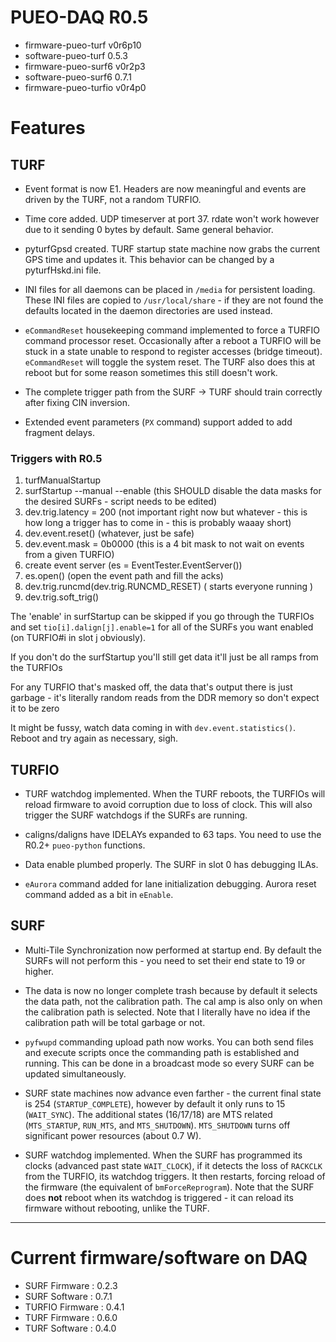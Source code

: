 # PUEO-DAQ R0.5

* firmware-pueo-turf v0r6p10
* software-pueo-turf 0.5.3
* firmware-pueo-surf6 v0r2p3
* software-pueo-surf6 0.7.1
* firmware-pueo-turfio v0r4p0

# Features

## TURF

* Event format is now E1. Headers are now meaningful and events are driven
  by the TURF, not a random TURFIO.

* Time core added. UDP timeserver at port 37. rdate won't work however due
  to it sending 0 bytes by default. Same general behavior.

* pyturfGpsd created. TURF startup state machine now grabs the current GPS
  time and updates it. This behavior can be changed by a pyturfHskd.ini
  file.

* INI files for all daemons can be placed in ``/media`` for persistent loading.
  These INI files are copied to ``/usr/local/share`` - if they are not found
  the defaults located in the daemon directories are used instead.

* ``eCommandReset`` housekeeping command implemented to force a TURFIO
  command processor reset. Occasionally after a reboot a TURFIO will
  be stuck in a state unable to respond to register accesses
  (bridge timeout). ``eCommandReset`` will toggle the system reset.
  The TURF also does this at reboot but for some reason sometimes this
  still doesn't work.

* The complete trigger path from the SURF -> TURF should train correctly
  after fixing CIN inversion.

* Extended event parameters (``PX`` command) support added to add
  fragment delays.

### Triggers with R0.5

1. turfManualStartup
2. surfStartup --manual --enable (this SHOULD disable the data masks for the desired SURFs - script needs to be edited)
3. dev.trig.latency = 200 (not important right now but whatever - this is how long a trigger has to come in - this is probably waaay short)
4. dev.event.reset() (whatever, just be safe)
5. dev.event.mask = 0b0000 (this is a 4 bit mask to not wait on events from a given TURFIO)
6. create event server (es = EventTester.EventServer())
7. es.open() (open the event path and fill the acks)
8. dev.trig.runcmd(dev.trig.RUNCMD_RESET)  ( starts everyone running )
9. dev.trig.soft_trig()

The 'enable' in surfStartup can be skipped if you go through the
TURFIOs and set ``tio[i].dalign[j].enable=1`` for all of the SURFs you
want enabled (on TURFIO#i in slot j obviously).

If you don't do the surfStartup you'll still get data it'll just be all ramps from the TURFIOs

For any TURFIO that's masked off, the data that's output there is just garbage - it's literally
random reads from the DDR memory so don't expect it to be zero

It might be fussy, watch data coming in with ``dev.event.statistics()``.
Reboot and try again as necessary, sigh.

## TURFIO

* TURF watchdog implemented. When the TURF reboots, the TURFIOs will
  reload firmware to avoid corruption due to loss of clock. This will
  also trigger the SURF watchdogs if the SURFs are running.

* caligns/daligns have IDELAYs expanded to 63 taps. You need to use
  the R0.2+ ``pueo-python`` functions.

* Data enable plumbed properly. The SURF in slot 0 has debugging
  ILAs.

* ``eAurora`` command added for lane initialization debugging.
  Aurora reset command added as a bit in ``eEnable``.

## SURF

* Multi-Tile Synchronization now performed at startup end. By default
  the SURFs will not perform this - you need to set their end state
  to 19 or higher.

* The data is now no longer complete trash because by default it selects
  the data path, not the calibration path. The cal amp is also only on
  when the calibration path is selected. Note that I literally have no
  idea if the calibration path will be total garbage or not.

* ``pyfwupd`` commanding upload path now works. You can both send files
   and execute scripts once the commanding path is established and
   running. This can be done in a broadcast mode so every SURF can be
   updated simultaneously.

* SURF state machines now advance even farther - the current final state
  is 254 (``STARTUP_COMPLETE``), however by default it only runs to 15
  (``WAIT_SYNC``). The additional states (16/17/18) are MTS related
  (``MTS_STARTUP``, ``RUN_MTS``, and ``MTS_SHUTDOWN``). ``MTS_SHUTDOWN``
  turns off significant power resources (about 0.7 W).

* SURF watchdog implemented. When the SURF has programmed its clocks
  (advanced past state ``WAIT_CLOCK``), if it detects the loss of
  ``RACKCLK`` from the TURFIO, its watchdog triggers. It then
  restarts, forcing reload of the firmware (the equivalent of
  ``bmForceReprogram``). Note that the SURF does **not** reboot
  when its watchdog is triggered - it can reload its firmware
  without rebooting, unlike the TURF.

---

# Current firmware/software on DAQ


* SURF Firmware   : 0.2.3  
* SURF Software   : 0.7.1  
* TURFIO Firmware : 0.4.1  
* TURF Firmware   : 0.6.0  
* TURF Software   : 0.4.0  


